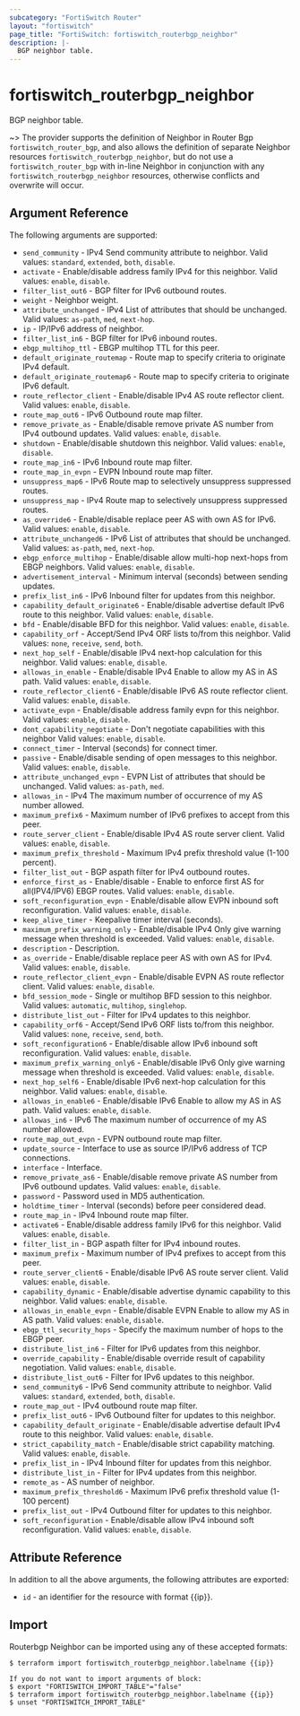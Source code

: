 ```yaml
---
subcategory: "FortiSwitch Router"
layout: "fortiswitch"
page_title: "FortiSwitch: fortiswitch_routerbgp_neighbor"
description: |-
  BGP neighbor table.
---
```


# fortiswitch_routerbgp_neighbor
BGP neighbor table.

~> The provider supports the definition of Neighbor in Router Bgp `fortiswitch_router_bgp`, and also allows the definition of separate Neighbor resources `fortiswitch_routerbgp_neighbor`, but do not use a `fortiswitch_router_bgp` with in-line Neighbor in conjunction with any `fortiswitch_routerbgp_neighbor` resources, otherwise conflicts and overwrite will occur.



## Argument Reference

The following arguments are supported:

* `send_community` - IPv4 Send community attribute to neighbor. Valid values: `standard`, `extended`, `both`, `disable`.
* `activate` - Enable/disable address family IPv4 for this neighbor. Valid values: `enable`, `disable`.
* `filter_list_out6` - BGP filter for IPv6 outbound routes.
* `weight` - Neighbor weight.
* `attribute_unchanged` - IPv4 List of attributes that should be unchanged. Valid values: `as-path`, `med`, `next-hop`.
* `ip` - IP/IPv6 address of neighbor.
* `filter_list_in6` - BGP filter for IPv6 inbound routes.
* `ebgp_multihop_ttl` - EBGP multihop TTL for this peer.
* `default_originate_routemap` - Route map to specify criteria to originate IPv4 default.
* `default_originate_routemap6` - Route map to specify criteria to originate IPv6 default.
* `route_reflector_client` - Enable/disable IPv4 AS route reflector client. Valid values: `enable`, `disable`.
* `route_map_out6` - IPv6 Outbound route map filter.
* `remove_private_as` - Enable/disable remove private AS number from IPv4 outbound updates. Valid values: `enable`, `disable`.
* `shutdown` - Enable/disable shutdown this neighbor. Valid values: `enable`, `disable`.
* `route_map_in6` - IPv6 Inbound route map filter.
* `route_map_in_evpn` - EVPN Inbound route map filter.
* `unsuppress_map6` - IPv6 Route map to selectively unsuppress suppressed routes.
* `unsuppress_map` - IPv4 Route map to selectively unsuppress suppressed routes.
* `as_override6` - Enable/disable replace peer AS with own AS for IPv6. Valid values: `enable`, `disable`.
* `attribute_unchanged6` - IPv6 List of attributes that should be unchanged. Valid values: `as-path`, `med`, `next-hop`.
* `ebgp_enforce_multihop` - Enable/disable allow multi-hop next-hops from EBGP neighbors. Valid values: `enable`, `disable`.
* `advertisement_interval` - Minimum interval (seconds) between sending updates.
* `prefix_list_in6` - IPv6 Inbound filter for updates from this neighbor.
* `capability_default_originate6` - Enable/disable advertise default IPv6 route to this neighbor. Valid values: `enable`, `disable`.
* `bfd` - Enable/disable BFD for this neighbor. Valid values: `enable`, `disable`.
* `capability_orf` - Accept/Send IPv4 ORF lists to/from this neighbor. Valid values: `none`, `receive`, `send`, `both`.
* `next_hop_self` - Enable/disable IPv4 next-hop calculation for this neighbor. Valid values: `enable`, `disable`.
* `allowas_in_enable` - Enable/disable IPv4 Enable to allow my AS in AS path. Valid values: `enable`, `disable`.
* `route_reflector_client6` - Enable/disable IPv6 AS route reflector client. Valid values: `enable`, `disable`.
* `activate_evpn` - Enable/disable address family evpn for this neighbor. Valid values: `enable`, `disable`.
* `dont_capability_negotiate` - Don't negotiate capabilities with this neighbor Valid values: `enable`, `disable`.
* `connect_timer` - Interval (seconds) for connect timer.
* `passive` - Enable/disable sending of open messages to this neighbor. Valid values: `enable`, `disable`.
* `attribute_unchanged_evpn` - EVPN List of attributes that should be unchanged. Valid values: `as-path`, `med`.
* `allowas_in` - IPv4 The maximum number of occurrence of my AS number allowed.
* `maximum_prefix6` - Maximum number of IPv6 prefixes to accept from this peer.
* `route_server_client` - Enable/disable IPv4 AS route server client. Valid values: `enable`, `disable`.
* `maximum_prefix_threshold` - Maximum IPv4 prefix threshold value (1-100 percent).
* `filter_list_out` - BGP aspath filter for IPv4 outbound routes.
* `enforce_first_as` - Enable/disable  - Enable to enforce first AS for all(IPV4/IPV6) EBGP routes. Valid values: `enable`, `disable`.
* `soft_reconfiguration_evpn` - Enable/disable allow EVPN inbound soft reconfiguration. Valid values: `enable`, `disable`.
* `keep_alive_timer` - Keepalive timer interval (seconds).
* `maximum_prefix_warning_only` - Enable/disable IPv4 Only give warning message when threshold is exceeded. Valid values: `enable`, `disable`.
* `description` - Description.
* `as_override` - Enable/disable replace peer AS with own AS for IPv4. Valid values: `enable`, `disable`.
* `route_reflector_client_evpn` - Enable/disable EVPN AS route reflector client. Valid values: `enable`, `disable`.
* `bfd_session_mode` - Single or multihop BFD session to this neighbor. Valid values: `automatic`, `multihop`, `singlehop`.
* `distribute_list_out` - Filter for IPv4 updates to this neighbor.
* `capability_orf6` - Accept/Send IPv6 ORF lists to/from this neighbor. Valid values: `none`, `receive`, `send`, `both`.
* `soft_reconfiguration6` - Enable/disable allow IPv6 inbound soft reconfiguration. Valid values: `enable`, `disable`.
* `maximum_prefix_warning_only6` - Enable/disable IPv6 Only give warning message when threshold is exceeded. Valid values: `enable`, `disable`.
* `next_hop_self6` - Enable/disable IPv6 next-hop calculation for this neighbor. Valid values: `enable`, `disable`.
* `allowas_in_enable6` - Enable/disable IPv6 Enable to allow my AS in AS path. Valid values: `enable`, `disable`.
* `allowas_in6` - IPv6 The maximum number of occurrence of my AS number allowed.
* `route_map_out_evpn` - EVPN outbound route map filter.
* `update_source` - Interface to use as source IP/IPv6 address of TCP connections.
* `interface` - Interface.
* `remove_private_as6` - Enable/disable remove private AS number from IPv6 outbound updates. Valid values: `enable`, `disable`.
* `password` - Password used in MD5 authentication.
* `holdtime_timer` - Interval (seconds) before peer considered dead.
* `route_map_in` - IPv4 Inbound route map filter.
* `activate6` - Enable/disable address family IPv6 for this neighbor. Valid values: `enable`, `disable`.
* `filter_list_in` - BGP aspath filter for IPv4 inbound routes.
* `maximum_prefix` - Maximum number of IPv4 prefixes to accept from this peer.
* `route_server_client6` - Enable/disable IPv6 AS route server client. Valid values: `enable`, `disable`.
* `capability_dynamic` - Enable/disable advertise dynamic capability to this neighbor. Valid values: `enable`, `disable`.
* `allowas_in_enable_evpn` - Enable/disable EVPN Enable to allow my AS in AS path. Valid values: `enable`, `disable`.
* `ebgp_ttl_security_hops` - Specify the maximum number of hops to the EBGP peer.
* `distribute_list_in6` - Filter for IPv6 updates from this neighbor.
* `override_capability` - Enable/disable override result of capability negotiation. Valid values: `enable`, `disable`.
* `distribute_list_out6` - Filter for IPv6 updates to this neighbor.
* `send_community6` - IPv6 Send community attribute to neighbor. Valid values: `standard`, `extended`, `both`, `disable`.
* `route_map_out` - IPv4 outbound route map filter.
* `prefix_list_out6` - IPv6 Outbound filter for updates to this neighbor.
* `capability_default_originate` - Enable/disable advertise default IPv4 route to this neighbor. Valid values: `enable`, `disable`.
* `strict_capability_match` - Enable/disable strict capability matching. Valid values: `enable`, `disable`.
* `prefix_list_in` - IPv4 Inbound filter for updates from this neighbor.
* `distribute_list_in` - Filter for IPv4 updates from this neighbor.
* `remote_as` - AS number of neighbor.
* `maximum_prefix_threshold6` - Maximum IPv6 prefix threshold value (1-100 percent)
* `prefix_list_out` - IPv4 Outbound filter for updates to this neighbor.
* `soft_reconfiguration` - Enable/disable allow IPv4 inbound soft reconfiguration. Valid values: `enable`, `disable`.


## Attribute Reference

In addition to all the above arguments, the following attributes are exported:
* `id` - an identifier for the resource with format {{ip}}.

## Import

Routerbgp Neighbor can be imported using any of these accepted formats:
```
$ terraform import fortiswitch_routerbgp_neighbor.labelname {{ip}}

If you do not want to import arguments of block:
$ export "FORTISWITCH_IMPORT_TABLE"="false"
$ terraform import fortiswitch_routerbgp_neighbor.labelname {{ip}}
$ unset "FORTISWITCH_IMPORT_TABLE"
```
